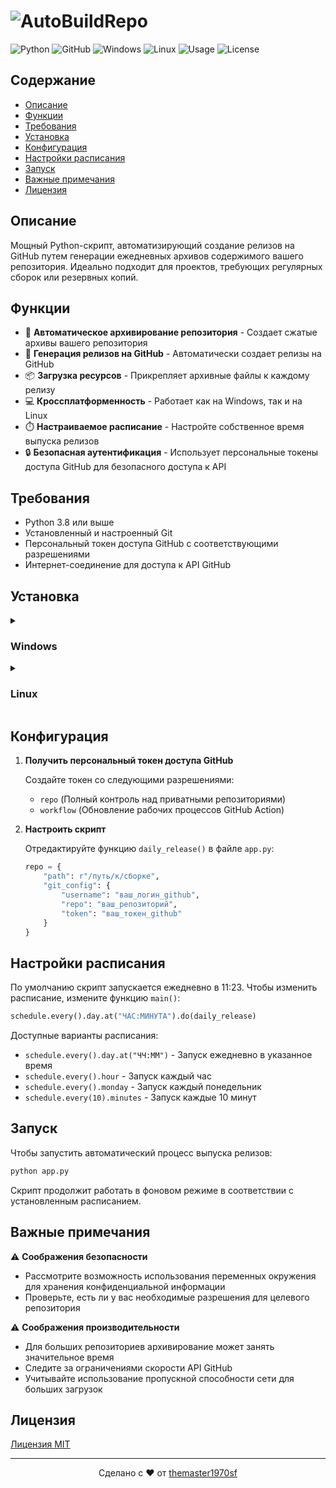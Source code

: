 # ![AutoBuildRepo](https://img.shields.io/badge/Auto%20Build-GitHub%20Release-blue?style=for-the-badge&logo=github)

![Python](https://img.shields.io/badge/-Python-3776AB?logo=python&logoColor=white)
![GitHub](https://img.shields.io/badge/-GitHub-181717?logo=github)
![Windows](https://img.shields.io/badge/-Windows-0078D6?logo=windows&logoColor=white)
![Linux](https://img.shields.io/badge/-Linux-FCC624?logo=linux&logoColor=black)
![Usage](https://img.shields.io/badge/Usage-Automated%20Releases-yellow)
![License](https://img.shields.io/badge/License-MIT-green)

## Содержание

* [Описание](#описание)
* [Функции](#функции)
* [Требования](#требования)
* [Установка](#установка)
* [Конфигурация](#конфигурация)
* [Настройки расписания](#настройки-расписания)
* [Запуск](#запуск)
* [Важные примечания](#важные-примечания)
* [Лицензия](#лицензия)

## Описание

Мощный Python-скрипт, автоматизирующий создание релизов на GitHub путем генерации ежедневных архивов содержимого вашего репозитория. Идеально подходит для проектов, требующих регулярных сборок или резервных копий.

## Функции

* 🔄 **Автоматическое архивирование репозитория** - Создает сжатые архивы вашего репозитория
* 🚀 **Генерация релизов на GitHub** - Автоматически создает релизы на GitHub
* 📦 **Загрузка ресурсов** - Прикрепляет архивные файлы к каждому релизу
* 💻 **Кроссплатформенность** - Работает как на Windows, так и на Linux
* ⏱️ **Настраиваемое расписание** - Настройте собственное время выпуска релизов
* 🔒 **Безопасная аутентификация** - Использует персональные токены доступа GitHub для безопасного доступа к API

## Требования

* Python 3.8 или выше
* Установленный и настроенный Git
* Персональный токен доступа GitHub с соответствующими разрешениями
* Интернет-соединение для доступа к API GitHub

## Установка

<details>
<summary>

### Windows
</summary>

1. **Клонировать репозиторий**

   ```bash
   git clone https://github.com/themaster1970sf/AutoBuildRepo.git
   cd AutoBuildRepo
   ```

2. **Установить зависимости**

   ```powershell
   pip install -r requirements.txt
   ```

3. **Запустить скрипт**

   ```powershell
   python app.py
   ```
</details>

<details>
<summary>

### Linux
</summary>

1. **Клонировать репозиторий**

   ```bash
   git clone https://github.com/themaster1970sf/AutoBuildRepo.git
   cd AutoBuildRepo
   ```

2. **Создать и активировать виртуальное окружение**

   ```bash
   python3 -m venv venv
   source venv/bin/activate
   ```

3. **Установить зависимости**

   ```bash
   pip install -r requirements.txt
   ```

4. **Запустить скрипт**

   ```bash
   python3 app.py
   ```
</details>

## Конфигурация

1. **Получить персональный токен доступа GitHub**
   
   Создайте токен со следующими разрешениями:
   - `repo` (Полный контроль над приватными репозиториями)
   - `workflow` (Обновление рабочих процессов GitHub Action)

2. **Настроить скрипт**

   Отредактируйте функцию `daily_release()` в файле `app.py`:

   ```python
   repo = {
       "path": r"/путь/к/сборке", 
       "git_config": {
           "username": "ваш_логин_github",
           "repo": "ваш_репозиторий",
           "token": "ваш_токен_github"
       }
   }
   ```

## Настройки расписания

По умолчанию скрипт запускается ежедневно в 11:23. Чтобы изменить расписание, измените функцию `main()`:

```python
schedule.every().day.at("ЧАС:МИНУТА").do(daily_release)
```

Доступные варианты расписания:
- `schedule.every().day.at("ЧЧ:ММ")` - Запуск ежедневно в указанное время
- `schedule.every().hour` - Запуск каждый час
- `schedule.every().monday` - Запуск каждый понедельник
- `schedule.every(10).minutes` - Запуск каждые 10 минут

## Запуск

Чтобы запустить автоматический процесс выпуска релизов:

```bash
python app.py
```

Скрипт продолжит работать в фоновом режиме в соответствии с установленным расписанием.

## Важные примечания

⚠️ **Соображения безопасности**

- Рассмотрите возможность использования переменных окружения для хранения конфиденциальной информации
- Проверьте, есть ли у вас необходимые разрешения для целевого репозитория

⚠️ **Соображения производительности**

- Для больших репозиториев архивирование может занять значительное время
- Следите за ограничениями скорости API GitHub
- Учитывайте использование пропускной способности сети для больших загрузок

## Лицензия

[Лицензия MIT](https://github.com/themaster1970sf/AutoBuildRepo/blob/main/LICENSE)

---

<p align="center">
  Сделано с ❤️ от <a href="https://git.plazmocraft.ru/themaster1970sf/">themaster1970sf</a>
</p>
